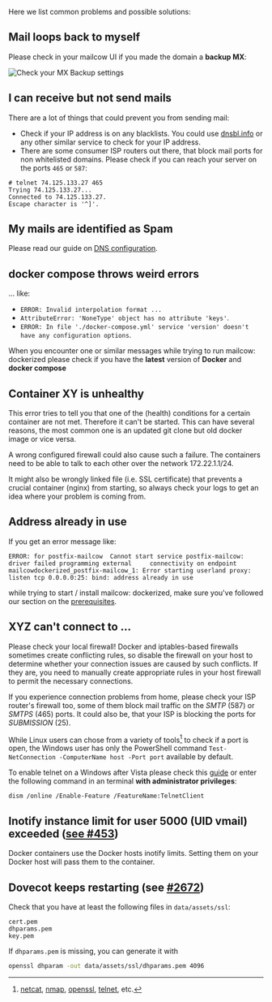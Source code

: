 Here we list common problems and possible solutions:

## Mail loops back to myself

Please check in your mailcow UI if you made the domain a **backup MX**:

![Check your MX Backup settings](../assets/images/troubleshooting/mailcow-backupmx.png)

## I can receive but not send mails

There are a lot of things that could prevent you from sending mail:

- Check if your IP address is on any blacklists. You could use [dnsbl.info](http://www.dnsbl.info/) or any other similar service to check for your IP address.
- There are some consumer ISP routers out there, that block mail ports for non whitelisted domains. Please check if you can reach your server on the ports `465` or `587`:

```
# telnet 74.125.133.27 465
Trying 74.125.133.27...
Connected to 74.125.133.27.
Escape character is '^]'.
```

## My mails are identified as Spam

Please read our guide on [DNS configuration](../prerequisite/prerequisite-dns.en.md).

## docker compose throws weird errors

... like:

- `ERROR: Invalid interpolation format ...`
- `AttributeError: 'NoneType' object has no attribute 'keys'`.
- `ERROR: In file './docker-compose.yml' service 'version' doesn't have any configuration options`.

When you encounter one or similar messages while trying to run mailcow: dockerized please check if you have the **latest** version of **Docker** and **docker compose**

## Container XY is unhealthy

This error tries to tell you that one of the (health) conditions for a certain container are not met. Therefore it can't be started. This can have several reasons, the most common one is an updated git clone but old docker image or vice versa.

A wrong configured firewall could also cause such a failure. The containers need to be able to talk to each other over the network 172.22.1.1/24.

It might also be wrongly linked file (i.e. SSL certificate) that prevents a crucial container (nginx) from starting, so always check your logs to get an idea where your problem is coming from.


## Address already in use

If you get an error message like:

```
ERROR: for postfix-mailcow  Cannot start service postfix-mailcow: driver failed programming external     connectivity on endpoint mailcowdockerized_postfix-mailcow_1: Error starting userland proxy: listen tcp 0.0.0.0:25: bind: address already in use
```

while trying to start / install mailcow: dockerized, make sure you've followed our section on the [prerequisites](../prerequisite/prerequisite-system.en.md/#firewall-ports).

## XYZ can't connect to ...

Please check your local firewall!
Docker and iptables-based firewalls sometimes create conflicting rules, so disable the firewall on your host to determine whether your connection issues are caused by such conflicts. If they are, you need to manually create appropriate rules in your host firewall to permit the necessary connections.

If you experience connection problems from home, please check your ISP router's firewall too, some of them block mail traffic on the *SMTP* (587) or *SMTPS* (465) ports. It could also be, that your ISP is blocking the ports for *SUBMISSION* (25).

While Linux users can chose from a variety of tools[^1] to check if a port is open, the Windows user has only the PowerShell command `Test-NetConnection -ComputerName host -Port port` available by default.

To enable telnet on a Windows after Vista please check this [guide](https://social.technet.microsoft.com/wiki/contents/articles/910.windows-7-enabling-telnet-client.aspx) or enter the following command in an terminal **with administrator privileges**:

```
dism /online /Enable-Feature /FeatureName:TelnetClient
```

## Inotify instance limit for user 5000 (UID vmail) exceeded ([see #453](https://github.com/mailcow/mailcow-dockerized/issues/453#issuecomment-314711232))

Docker containers use the Docker hosts inotify limits. Setting them on your Docker host will pass them to the container.

## Dovecot keeps restarting (see [#2672](https://github.com/mailcow/mailcow-dockerized/issues/2672))

Check that you have at least the following files in `data/assets/ssl`:

```
cert.pem
dhparams.pem
key.pem
```

If `dhparams.pem` is missing, you can generate it with

```bash
openssl dhparam -out data/assets/ssl/dhparams.pem 4096
```


[^1]: [netcat](https://linux.die.net/man/1/nc), [nmap](https://linux.die.net/man/1/nmap), [openssl](https://wiki.openssl.org/index.php/Manual:S_client(1)), [telnet](https://linux.die.net/man/1/telnet), etc.